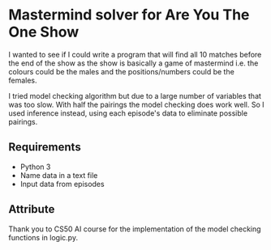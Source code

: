 # Mastermind solver for Are You The One Show

I wanted to see if I could write a program that will find all 10 matches before the end of the show as the show is basically a game of mastermind i.e. the colours could be the males and the positions/numbers could be the females.

I tried model checking algorithm but due to a large number of variables that was too slow. With half the pairings the model checking does work well. So I used inference instead, using each episode's data to eliminate possible pairings.

## Requirements

- Python 3
- Name data in a text file
- Input data from episodes

## Attribute

Thank you to CS50 AI course for the implementation of the model checking functions in logic.py.


